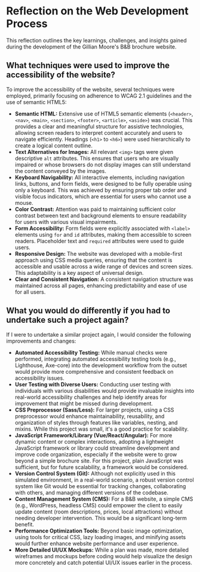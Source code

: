 # Reflection on the Web Development Process

This reflection outlines the key learnings, challenges, and insights gained during the development of the Gillian Moore's B&B brochure website.

## What techniques were used to improve the accessibility of the website?

To improve the accessibility of the website, several techniques were employed, primarily focusing on adherence to WCAG 2.1 guidelines and the use of semantic HTML5:

*   **Semantic HTML:** Extensive use of HTML5 semantic elements (`<header>`, `<nav>`, `<main>`, `<section>`, `<footer>`, `<article>`, `<aside>`) was crucial. This provides a clear and meaningful structure for assistive technologies, allowing screen readers to interpret content accurately and users to navigate efficiently. Headings (`<h1>` to `<h6>`) were used hierarchically to create a logical content outline.
*   **Text Alternatives for Images:** All relevant `<img>` tags were given descriptive `alt` attributes. This ensures that users who are visually impaired or whose browsers do not display images can still understand the content conveyed by the images.
*   **Keyboard Navigability:** All interactive elements, including navigation links, buttons, and form fields, were designed to be fully operable using only a keyboard. This was achieved by ensuring proper tab order and visible focus indicators, which are essential for users who cannot use a mouse.
*   **Color Contrast:** Attention was paid to maintaining sufficient color contrast between text and background elements to ensure readability for users with various visual impairments.
*   **Form Accessibility:** Form fields were explicitly associated with `<label>` elements using `for` and `id` attributes, making them accessible to screen readers. Placeholder text and `required` attributes were used to guide users.
*   **Responsive Design:** The website was developed with a mobile-first approach using CSS media queries, ensuring that the content is accessible and usable across a wide range of devices and screen sizes. This adaptability is a key aspect of universal design.
*   **Clear and Consistent Navigation:** A consistent navigation structure was maintained across all pages, enhancing predictability and ease of use for all users.

## What you would do differently if you had to undertake such a project again?

If I were to undertake a similar project again, I would consider the following improvements and changes:

*   **Automated Accessibility Testing:** While manual checks were performed, integrating automated accessibility testing tools (e.g., Lighthouse, Axe-core) into the development workflow from the outset would provide more comprehensive and consistent feedback on accessibility issues.
*   **User Testing with Diverse Users:** Conducting user testing with individuals with various disabilities would provide invaluable insights into real-world accessibility challenges and help identify areas for improvement that might be missed during development.
*   **CSS Preprocessor (Sass/Less):** For larger projects, using a CSS preprocessor would enhance maintainability, reusability, and organization of styles through features like variables, nesting, and mixins. While this project was small, it's a good practice for scalability.
*   **JavaScript Framework/Library (Vue/React/Angular):** For more dynamic content or complex interactions, adopting a lightweight JavaScript framework or library could streamline development and improve code organization, especially if the website were to grow beyond a simple brochure site. For this project, plain JavaScript was sufficient, but for future scalability, a framework would be considered.
*   **Version Control System (Git):** Although not explicitly used in this simulated environment, in a real-world scenario, a robust version control system like Git would be essential for tracking changes, collaborating with others, and managing different versions of the codebase.
*   **Content Management System (CMS):** For a B&B website, a simple CMS (e.g., WordPress, headless CMS) could empower the client to easily update content (room descriptions, prices, local attractions) without needing developer intervention. This would be a significant long-term benefit.
*   **Performance Optimization Tools:** Beyond basic image optimization, using tools for critical CSS, lazy loading images, and minifying assets would further enhance website performance and user experience.
*   **More Detailed UI/UX Mockups:** While a plan was made, more detailed wireframes and mockups before coding would help visualize the design more concretely and catch potential UI/UX issues earlier in the process.